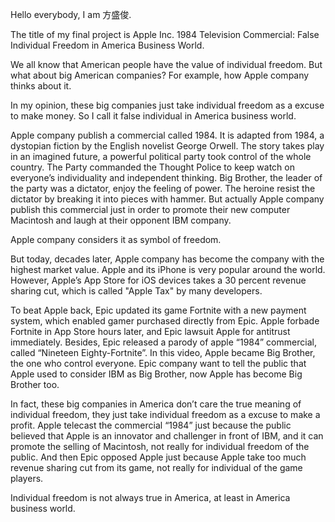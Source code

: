 Hello everybody, I am 方盛俊. 

The title of my final project is Apple Inc. 1984 Television Commercial: False Individual Freedom in America Business World.

We all know that American people have the value of individual freedom. But what about big American companies? For example, how Apple company thinks about it. 

In my opinion, these big companies just take individual freedom as a excuse to make money. So I call it false individual in America business world.

Apple company publish a commercial called 1984. It is adapted from 1984, a dystopian fiction by the English novelist George Orwell. The story takes play in an imagined future, a powerful political party took control of the whole country. The Party commanded the Thought Police to keep watch on everyone’s individuality and independent thinking. Big Brother, the leader of the party was a dictator, enjoy the feeling of power. The heroine resist the dictator by breaking it into pieces with hammer. But actually Apple company publish this commercial just in order to promote their new computer Macintosh and laugh at their opponent IBM company. 

Apple company considers it as symbol of freedom.

But today, decades later, Apple company has become the company with the highest market value. Apple and its iPhone is very popular around the world. However, Apple’s App Store for iOS devices takes a 30 percent revenue sharing cut, which is called "Apple Tax" by many developers. 

To beat Apple back, Epic updated its game Fortnite with a new payment system, which enabled gamer purchased directly from Epic. Apple forbade Fortnite in App Store hours later, and Epic lawsuit Apple for antitrust immediately. Besides, Epic released a parody of apple “1984” commercial, called “Nineteen Eighty-Fortnite”. In this video, Apple became Big Brother, the one who control everyone. Epic company want to tell the public that Apple used to consider IBM as Big Brother, now Apple has become Big Brother too.

In fact, these big companies in America don’t care the true meaning of individual freedom, they just take individual freedom as a excuse to make a profit. Apple telecast the commercial “1984” just because the public believed that Apple is an innovator and challenger in front of IBM, and it can promote the selling of Macintosh, not really for individual freedom of the public. And then Epic opposed Apple just because Apple take too much revenue sharing cut from its game, not really for individual of the game players. 

Individual freedom is not always true in America, at least in America business world.